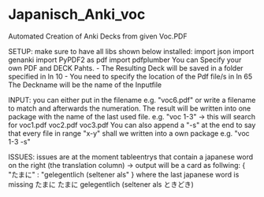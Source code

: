 # Japanisch_Anki_voc
Automated Creation of Anki Decks from given Voc.PDF

SETUP:
    make sure to have all libs shown below installed:
        import json
        import genanki
        import PyPDF2 as pdf
        import pdfplumber
    You can Specify your own PDF and DECK Pahts.
        - The Resulting Deck will be saved in a folder specified in ln 10
        - You need to specify the location of the Pdf file/s in ln 65
    The Deckname will be the name of the Inputfile

INPUT:
    you can either put in the filename e.g. "voc6.pdf" or write a filename to match and afterwards the numeration. The result will be written into one package with the name of the last used file. 
    e.g. "voc 1-3" -> this will search for voc1.pdf voc2.pdf voc3.pdf
    You can also append a "-s" at the end to say that every file in range "x-y" shall we written into a own package
    e.g. "voc 1-3 -s"


ISSUES:
    issues are at the moment tableentrys that contain a japanese word on the right (the translation column)
        -> output will be a card as follwing: { "たまに" : "gelegentlich (seltener als" } where the last japanese word is missing
    たまに たまに gelegentlich (seltener als ときどき)

